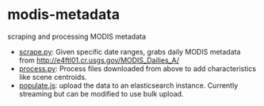 # modis-metadata
scraping and processing MODIS metadata

- [scrape.py](https://github.com/developmentseed/modis-metadata/blob/master/scrape.py): Given specific date ranges, grabs daily MODIS metadata from http://e4ftl01.cr.usgs.gov/MODIS_Dailies_A/
- [process.py](https://github.com/developmentseed/modis-metadata/blob/master/process.py): Process files downloaded from above to add characteristics like scene centroids.
- [populate.js](https://github.com/developmentseed/modis-metadata/blob/master/populate.js): upload the data to an elasticsearch instance. Currently streaming but can be modified to use bulk upload.

